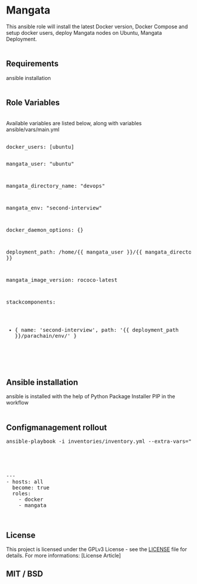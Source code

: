 # Mangata
This ansible role will install the latest Docker version, Docker Compose and setup docker users, deploy Mangata nodes on Ubuntu, Mangata Deployment.<br/>
<br/>

## Requirements<br/>
ansible installation<br/>
<br/>

## Role Variables
<br/>
Available variables are listed below, along with variables <br/>
ansible/vars/main.yml<br/>
<br/>
<pre>
docker_users: [ubuntu]

mangata_user: "ubuntu"

mangata_directory_name: "devops"

mangata_env: "second-interview"

docker_daemon_options: {}

deployment_path: /home/{{ mangata_user }}/{{ mangata_directory_name }}

mangata_image_version: rococo-latest

stackcomponents:
  - { name: 'second-interview', path: '{{ deployment_path }}/parachain/env/' }
</pre>
<br/>

## Ansible installation
ansible is installed with the help of Python Package Installer PIP in the workflow<br/>
<br/>

## Configmanagement rollout
<pre>
ansible-playbook -i inventories/inventory.yml --extra-vars="ansible_ssh_private_key_file=${PRIVATE_KEY_PATH} playbook.yml<br/>
</pre><br/>
<br/>
<pre>
---
- hosts: all
  become: true 
  roles:
    - docker
    - mangata
</pre>
<br/>

## License
This project is licensed under the GPLv3 License - see the [LICENSE](LICENSE.md) file for details. For more informations: [License Article]

## MIT / BSD
